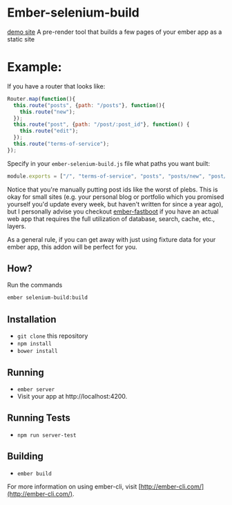 # Ember-selenium-build

[demo site](https://foxnewsnetwork.gitlab.io/ember-selenium-build/)
A pre-render tool that builds a few pages of your ember app as a static site

# Example:
If you have a router that looks like:

```javascript
Router.map(function(){
  this.route("posts", {path: "/posts"}, function(){
    this.route("new");
  });
  this.route("post", {path: "/post/:post_id"}, function() {
    this.route("edit");
  });
  this.route("terms-of-service");
});
```
Specify in your `ember-selenium-build.js` file what paths you want built:

```javascript
module.exports = ["/", "terms-of-service", "posts", "posts/new", "post/1", "post/1/edit"];
```
Notice that you're manually putting post ids like the worst of plebs. This is okay for small sites (e.g. your personal blog or portfolio which you promised yourself you'd update every week, but haven't written for since a year ago), but I personally advise you checkout [ember-fastboot](https://github.com/ember-fastboot/ember-cli-fastboot) if you have an actual web app that requires the full utilization of database, search, cache, etc., layers.

As a general rule, if you can get away with just using fixture data for your ember app, this addon will be perfect for you.

## How?

Run the commands
```sh
ember selenium-build:build
```

## Installation

* `git clone` this repository
* `npm install`
* `bower install`

## Running

* `ember server`
* Visit your app at http://localhost:4200.

## Running Tests

* `npm run server-test`

## Building

* `ember build`

For more information on using ember-cli, visit [http://ember-cli.com/](http://ember-cli.com/).
